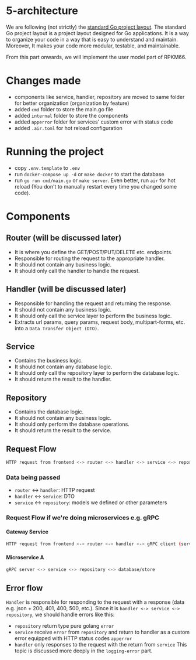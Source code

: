 # 5-architecture
We are following (not strictly) the [standard Go project layout](https://github.com/golang-standards/project-layout). The standard Go project layout is a project layout designed for Go applications. It is a way to organize your code in a way that is easy to understand and maintain. Moreover, It makes your code more modular, testable, and maintainable.

From this part onwards, we will implement the user model part of RPKM66.

# Changes made
- components like service, handler, repository are moved to same folder for better organization (organization by feature)
- added `cmd` folder to store the main.go file
- added `internal` folder to store the components
- added `apperror` folder for services' custom error with status code
- added `.air.toml` for hot reload configuration

# Running the project
- copy `.env.template` to `.env`
- run `docker-compose up -d` or `make docker` to start the database
- run `go run cmd/main.go` or `make server`. Even better, run `air` for hot reload (You don't to manually restart every time you changed some code).

# Components
## Router (will be discussed later)
- It is where you define the GET/POST/PUT/DELETE etc. endpoints.
- Responsible for routing the request to the appropriate handler.
- It should not contain any business logic.
- It should only call the handler to handle the request.

## Handler (will be discussed later)
- Responsible for handling the request and returning the response.
- It should not contain any business logic.
- It should only call the service layer to perform the business logic.
- Extracts url params, query params, request body, multipart-forms, etc. into a `Data Transfer Object (DTO)`.

## Service
- Contains the business logic.
- It should not contain any database logic.
- It should only call the repository layer to perform the database logic.
- It should return the result to the handler.

## Repository
- Contains the database logic.
- It should not contain any business logic.
- It should only perform the database operations.
- It should return the result to the service.


## Request Flow
```bash
HTTP request from frontend <-> router <-> handler <-> service <-> repository <-> database/store
```
### Data being passed
- `router` <-> `handler`: HTTP request
- `handler` <-> `service`: DTO
- `service` <-> `repository`: models we defined or other parameters

### Request Flow if we're doing microservices e.g. gRPC
#### Gateway Service
```bash
HTTP request from frontend <-> router <-> handler <-> gRPC client (service of Microservice A) <-> gRPC server
```
#### Microservice A
```bash
gRPC server <-> service <-> repository <-> database/store
```

## Error flow
`Handler` is responsible for responding to the request with a response (data e.g. json + 200, 401, 400, 500, etc.). Since it is `handler <-> service <-> repository`, we should handle errors like this:
- `repository` return type pure golang `error`
- `service` receive `error` from `repository` and return to handler as a custom error equipped with HTTP status codes `apperror`
- `handler` only responses to the request with the return from `service`
This topic is discussed more deeply in the `logging-error` part.